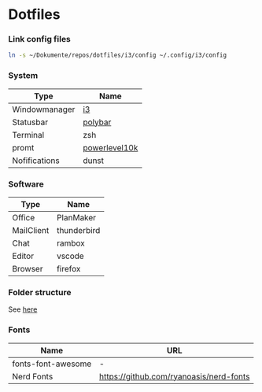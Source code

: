 # Dotfiles

### Link config files

```bash
ln -s ~/Dokumente/repos/dotfiles/i3/config ~/.config/i3/config
```

### System

| Type          | Name          |
| ------------- | ------------- |
| Windowmanager | [i3](https://i3wm.org/)            |
| Statusbar     | [polybar](https://github.com/polybar/polybar)       |
| Terminal      | zsh           |
| promt         | [powerlevel10k](https://github.com/romkatv/powerlevel10k) |
| Nofifications    | dunst     |

### Software

| Type       | Name        |
| ---------- | ----------- |
| Office     | PlanMaker   |
| MailClient | thunderbird |
| Chat       | rambox      |
| Editor     | vscode      |
| Browser    | firefox     |

### Folder structure

See [here](https://github.com/ChristianNik/pc-system)

### Fonts

| Name       | URL        |
| ---------- | ----------- |
| fonts-font-awesome     | -   |
| Nerd Fonts | https://github.com/ryanoasis/nerd-fonts|
